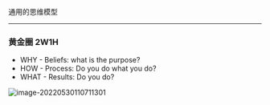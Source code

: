 通用的思维模型

---

### 黄金圈 2W1H

- WHY - Beliefs: what is the purpose?
- HOW - Process: Do you do what you do?
- WHAT - Results: Do you do?

![image-20220530110711301](https://tva1.sinaimg.cn/large/e6c9d24egy1h2q9665vx3j20u00u043i.jpg)